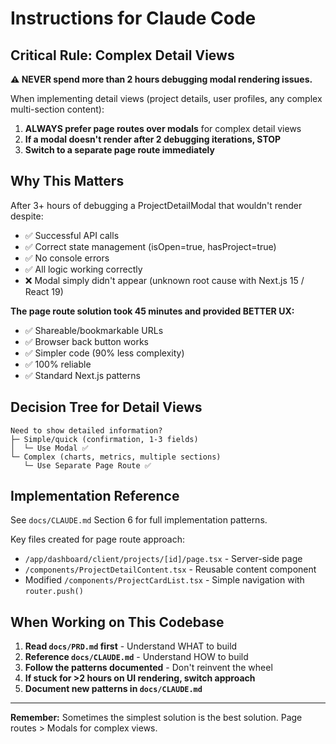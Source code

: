 # Instructions for Claude Code

## Critical Rule: Complex Detail Views

**⚠️ NEVER spend more than 2 hours debugging modal rendering issues.**

When implementing detail views (project details, user profiles, any complex multi-section content):

1. **ALWAYS prefer page routes over modals** for complex detail views
2. **If a modal doesn't render after 2 debugging iterations, STOP**
3. **Switch to a separate page route immediately**

## Why This Matters

After 3+ hours of debugging a ProjectDetailModal that wouldn't render despite:
- ✅ Successful API calls
- ✅ Correct state management (isOpen=true, hasProject=true)
- ✅ No console errors
- ✅ All logic working correctly
- ❌ Modal simply didn't appear (unknown root cause with Next.js 15 / React 19)

**The page route solution took 45 minutes and provided BETTER UX:**
- ✅ Shareable/bookmarkable URLs
- ✅ Browser back button works
- ✅ Simpler code (90% less complexity)
- ✅ 100% reliable
- ✅ Standard Next.js patterns

## Decision Tree for Detail Views

```
Need to show detailed information?
├─ Simple/quick (confirmation, 1-3 fields)
│  └─ Use Modal ✅
└─ Complex (charts, metrics, multiple sections)
   └─ Use Separate Page Route ✅
```

## Implementation Reference

See `docs/CLAUDE.md` Section 6 for full implementation patterns.

Key files created for page route approach:
- `/app/dashboard/client/projects/[id]/page.tsx` - Server-side page
- `/components/ProjectDetailContent.tsx` - Reusable content component
- Modified `/components/ProjectCardList.tsx` - Simple navigation with `router.push()`

## When Working on This Codebase

1. **Read `docs/PRD.md` first** - Understand WHAT to build
2. **Reference `docs/CLAUDE.md`** - Understand HOW to build
3. **Follow the patterns documented** - Don't reinvent the wheel
4. **If stuck for >2 hours on UI rendering, switch approach**
5. **Document new patterns in `docs/CLAUDE.md`**

---

**Remember:** Sometimes the simplest solution is the best solution. Page routes > Modals for complex views.
